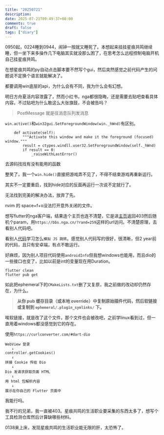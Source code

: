```yaml
---
title: "20250721"
description: 
date: 2025-07-21T09:49:37+08:00
comments: true
draft: false
tags: ["diary"]
---
```

0950起，0224睡到0944，闹钟一按就又睡死了。本想起来挂挂星痕共鸣继续睡，但一坐下来多操作几下电脑其实就没那么困了，在思考怎么远程控制电脑开机自己挂星痕共鸣。

在想星痕共鸣的py自动点击脚本要不然写个gui，然后突然感觉之前代码产生的问题说不定换个语言就能解决了。

都要调用win底层的api，为什么会有不同，我为什么会有幻想。

明日方舟夏活内容泄露了，然而小红书，nga都很隐晦，还是需要去贴吧查看具体内容。不过贴吧为什么敢这么大张旗鼓，不会被告吗？

> PostMessage 就是往消息队列发消息

`win.active()`和`win32gui.SetForegroundWindow(win._hWnd)`有区别。

```
    def activate(self):
        """Activate this window and make it the foreground (focused) window."""
        result = ctypes.windll.user32.SetForegroundWindow(self._hWnd)
        if result == 0:
            _raiseWithLastError()
```

去源码找找有没有能用的函数

整笑了，我一个`win.hide()`直接把游戏弄不见了，不得不结束游戏再重新运行。

其实不一定要重启，找到hide对应的反面再运行一次说不定就行了。

无法找到完美的解决办法，放弃了先。

nvim 的 space+f+o没法打开意外关闭的文件。

想写flutter的nga客户端，结果连个主页也连不清楚，它是进[主页](https://bbs.nga.cn/)返回403然后随机个param，用`https://bbs.nga.cn/?rand=259`这样的url访问。不清楚原理，去看别人代码吧。

看别人[代码](https://github.com/loshine/flutter-nga/blob/master/lib/data/data.dart)学习怎么`模拟 JS 跳转`。感觉别人代码写的很好，很清晰，但2 year前的代码，且只有安卓端，有点不敢运行。

好麻烦，因为别人项目代码使用`androidInfo`但我想windows也能用，而且dio的一些接口也变了，比如以前是int的变量现在用Duration。

```
flutter clean
flutter pub get
```

如此把ephemeral下的`CMakeLists.txt`删了又复原，我之前做的改动却仍然存在，为什么。

> **从你 pub 缓存目录（或本地 override）中复制原始插件代码，然后软链接或复制到 `ephemeral/.plugin_symlinks/` 下。**

唉软链接，就是改了这个文件，那个文件也会被改吧，之前学linux看到过，但一直用着windows都没感觉到它的存在。

使用`https://curlconverter.com/#dart-dio`

```
WebView 登录
   ↓
controller.getCookies()
   ↓
拼接 Cookie 传给 Dio
   ↓
Dio 发请求获取页面 HTML
   ↓
用 html 包解析内容
   ↓
展示在你自己的 Flutter 页面中
```

我能行吗。

我不行的兄弟，我一直被403。星痕共鸣的生活职业要采集的东西太多了，想写个工具检测仓库然后计算缺哪些材料。

0138来上床，发现星痕共鸣的生活职业能无限的肝，太恐怖了。
